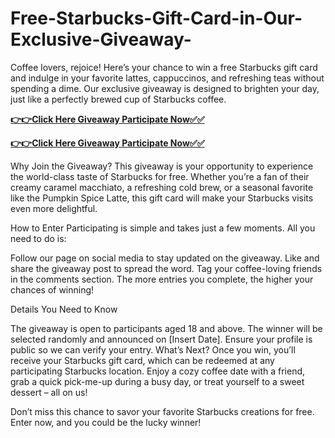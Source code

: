 # Free-Starbucks-Gift-Card-in-Our-Exclusive-Giveaway-

Coffee lovers, rejoice! Here’s your chance to win a free Starbucks gift card and indulge in your favorite lattes, cappuccinos, and refreshing teas without spending a dime. Our exclusive giveaway is designed to brighten your day, just like a perfectly brewed cup of Starbucks coffee.

[**👉👉Click Here Giveaway Participate Now✅✅**](https://free-gift-card.raj-solution.com/958f890)

[**👉👉Click Here Giveaway Participate Now✅✅**](https://free-gift-card.raj-solution.com/958f890)

Why Join the Giveaway?
This giveaway is your opportunity to experience the world-class taste of Starbucks for free. Whether you’re a fan of their creamy caramel macchiato, a refreshing cold brew, or a seasonal favorite like the Pumpkin Spice Latte, this gift card will make your Starbucks visits even more delightful.

How to Enter
Participating is simple and takes just a few moments. All you need to do is:

Follow our page on social media to stay updated on the giveaway.
Like and share the giveaway post to spread the word.
Tag your coffee-loving friends in the comments section.
The more entries you complete, the higher your chances of winning!

Details You Need to Know

The giveaway is open to participants aged 18 and above.
The winner will be selected randomly and announced on [Insert Date].
Ensure your profile is public so we can verify your entry.
What’s Next?
Once you win, you’ll receive your Starbucks gift card, which can be redeemed at any participating Starbucks location. Enjoy a cozy coffee date with a friend, grab a quick pick-me-up during a busy day, or treat yourself to a sweet dessert – all on us!

Don’t miss this chance to savor your favorite Starbucks creations for free. Enter now, and you could be the lucky winner!
